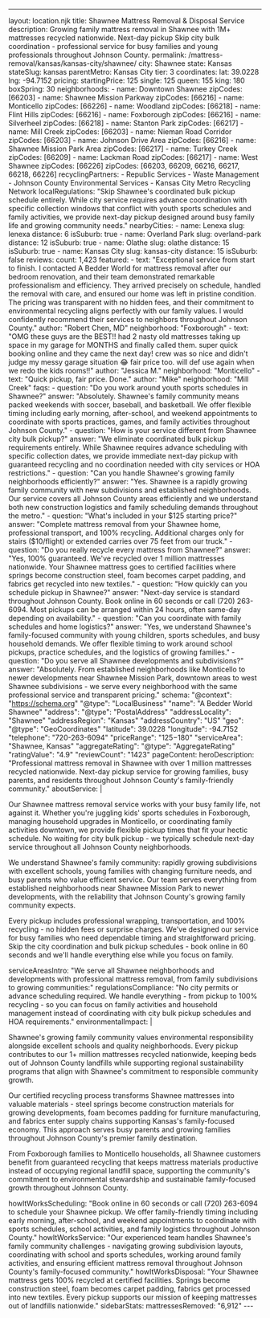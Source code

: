 ---
layout: location.njk
title: Shawnee Mattress Removal & Disposal Service
description: Growing family mattress removal in Shawnee with 1M+ mattresses recycled nationwide. Next-day pickup Skip city bulk coordination - professional service for busy families and young professionals throughout Johnson County.
permalink: /mattress-removal/kansas/kansas-city/shawnee/
city: Shawnee state: Kansas stateSlug: kansas parentMetro: Kansas City tier: 3 coordinates: lat: 39.0228 lng: -94.7152 pricing: startingPrice: 125 single: 125 queen: 155 king: 180 boxSpring: 30 neighborhoods: - name: Downtown Shawnee zipCodes: [66203] - name: Shawnee Mission Parkway zipCodes: [66216] - name: Monticello zipCodes: [66226] - name: Woodland zipCodes: [66218] - name: Flint Hills zipCodes: [66216] - name: Foxborough zipCodes: [66216] - name: Silverheel zipCodes: [66218] - name: Stanton Park zipCodes: [66217] - name: Mill Creek zipCodes: [66203] - name: Nieman Road Corridor zipCodes: [66203] - name: Johnson Drive Area zipCodes: [66216] - name: Shawnee Mission Park Area zipCodes: [66217] - name: Turkey Creek zipCodes: [66209] - name: Lackman Road zipCodes: [66217] - name: West Shawnee zipCodes: [66226] zipCodes: [66203, 66209, 66216, 66217, 66218, 66226] recyclingPartners: - Republic Services - Waste Management - Johnson County Environmental Services - Kansas City Metro Recycling Network localRegulations: "Skip Shawnee's coordinated bulk pickup schedule entirely. While city service requires advance coordination with specific collection windows that conflict with youth sports schedules and family activities, we provide next-day pickup designed around busy family life and growing community needs." nearbyCities: - name: Lenexa slug: lenexa distance: 6 isSuburb: true - name: Overland Park slug: overland-park distance: 12 isSuburb: true - name: Olathe slug: olathe distance: 15 isSuburb: true - name: Kansas City slug: kansas-city distance: 15 isSuburb: false reviews: count: 1,423 featured: - text: "Exceptional service from start to finish. I contacted A Bedder World for mattress removal after our bedroom renovation, and their team demonstrated remarkable professionalism and efficiency. They arrived precisely on schedule, handled the removal with care, and ensured our home was left in pristine condition. The pricing was transparent with no hidden fees, and their commitment to environmental recycling aligns perfectly with our family values. I would confidently recommend their services to neighbors throughout Johnson County." author: "Robert Chen, MD" neighborhood: "Foxborough" - text: "OMG these guys are the BEST!! had 2 nasty old mattresses taking up space in my garage for MONTHS and finally called them. super quick booking online and they came the next day! crew was so nice and didn't judge my messy garage situation 😂 fair price too. will def use again when we redo the kids rooms!!" author: "Jessica M." neighborhood: "Monticello" - text: "Quick pickup, fair price. Done." author: "Mike" neighborhood: "Mill Creek" faqs: - question: "Do you work around youth sports schedules in Shawnee?" answer: "Absolutely. Shawnee's family community means packed weekends with soccer, baseball, and basketball. We offer flexible timing including early morning, after-school, and weekend appointments to coordinate with sports practices, games, and family activities throughout Johnson County." - question: "How is your service different from Shawnee city bulk pickup?" answer: "We eliminate coordinated bulk pickup requirements entirely. While Shawnee requires advance scheduling with specific collection dates, we provide immediate next-day pickup with guaranteed recycling and no coordination needed with city services or HOA restrictions." - question: "Can you handle Shawnee's growing family neighborhoods efficiently?" answer: "Yes. Shawnee is a rapidly growing family community with new subdivisions and established neighborhoods. Our service covers all Johnson County areas efficiently and we understand both new construction logistics and family scheduling demands throughout the metro." - question: "What's included in your $125 starting price?" answer: "Complete mattress removal from your Shawnee home, professional transport, and 100% recycling. Additional charges only for stairs ($10/flight) or extended carries over 75 feet from our truck." - question: "Do you really recycle every mattress from Shawnee?" answer: "Yes, 100% guaranteed. We've recycled over 1 million mattresses nationwide. Your Shawnee mattress goes to certified facilities where springs become construction steel, foam becomes carpet padding, and fabrics get recycled into new textiles." - question: "How quickly can you schedule pickup in Shawnee?" answer: "Next-day service is standard throughout Johnson County. Book online in 60 seconds or call (720) 263-6094. Most pickups can be arranged within 24 hours, often same-day depending on availability." - question: "Can you coordinate with family schedules and home logistics?" answer: "Yes, we understand Shawnee's family-focused community with young children, sports schedules, and busy household demands. We offer flexible timing to work around school pickups, practice schedules, and the logistics of growing families." - question: "Do you serve all Shawnee developments and subdivisions?" answer: "Absolutely. From established neighborhoods like Monticello to newer developments near Shawnee Mission Park, downtown areas to west Shawnee subdivisions - we serve every neighborhood with the same professional service and transparent pricing." schema: "@context": "https://schema.org" "@type": "LocalBusiness" "name": "A Bedder World Shawnee" "address": "@type": "PostalAddress" "addressLocality": "Shawnee" "addressRegion": "Kansas" "addressCountry": "US" "geo": "@type": "GeoCoordinates" "latitude": 39.0228 "longitude": -94.7152 "telephone": "720-263-6094" "priceRange": "$125-$180" "serviceArea": "Shawnee, Kansas" "aggregateRating": "@type": "AggregateRating" "ratingValue": "4.9" "reviewCount": "1423" pageContent: heroDescription: "Professional mattress removal in Shawnee with over 1 million mattresses recycled nationwide. Next-day pickup service for growing families, busy parents, and residents throughout Johnson County's family-friendly community." aboutService: | <p>Our Shawnee mattress removal service works with your busy family life, not against it. Whether you're juggling kids' sports schedules in Foxborough, managing household upgrades in Monticello, or coordinating family activities downtown, we provide flexible pickup times that fit your hectic schedule. No waiting for city bulk pickup - we typically schedule next-day service throughout all Johnson County neighborhoods.</p> <p>We understand Shawnee's family community: rapidly growing subdivisions with excellent schools, young families with changing furniture needs, and busy parents who value efficient service. Our team serves everything from established neighborhoods near Shawnee Mission Park to newer developments, with the reliability that Johnson County's growing family community expects.</p> <p>Every pickup includes professional wrapping, transportation, and 100% recycling - no hidden fees or surprise charges. We've designed our service for busy families who need dependable timing and straightforward pricing. Skip the city coordination and bulk pickup schedules - book online in 60 seconds and we'll handle everything else while you focus on family.</p> serviceAreasIntro: "We serve all Shawnee neighborhoods and developments with professional mattress removal, from family subdivisions to growing communities:" regulationsCompliance: "No city permits or advance scheduling required. We handle everything - from pickup to 100% recycling - so you can focus on family activities and household management instead of coordinating with city bulk pickup schedules and HOA requirements." environmentalImpact: | <p>Shawnee's growing family community values environmental responsibility alongside excellent schools and quality neighborhoods. Every pickup contributes to our 1+ million mattresses recycled nationwide, keeping beds out of Johnson County landfills while supporting regional sustainability programs that align with Shawnee's commitment to responsible community growth.</p> <p>Our certified recycling process transforms Shawnee mattresses into valuable materials - steel springs become construction materials for growing developments, foam becomes padding for furniture manufacturing, and fabrics enter supply chains supporting Kansas's family-focused economy. This approach serves busy parents and growing families throughout Johnson County's premier family destination.</p> <p>From Foxborough families to Monticello households, all Shawnee customers benefit from guaranteed recycling that keeps mattress materials productive instead of occupying regional landfill space, supporting the community's commitment to environmental stewardship and sustainable family-focused growth throughout Johnson County.</p> howItWorksScheduling: "Book online in 60 seconds or call (720) 263-6094 to schedule your Shawnee pickup. We offer family-friendly timing including early morning, after-school, and weekend appointments to coordinate with sports schedules, school activities, and family logistics throughout Johnson County." howItWorksService: "Our experienced team handles Shawnee's family community challenges - navigating growing subdivision layouts, coordinating with school and sports schedules, working around family activities, and ensuring efficient mattress removal throughout Johnson County's family-focused community." howItWorksDisposal: "Your Shawnee mattress gets 100% recycled at certified facilities. Springs become construction steel, foam becomes carpet padding, fabrics get processed into new textiles. Every pickup supports our mission of keeping mattresses out of landfills nationwide." sidebarStats: mattressesRemoved: "6,912" ---